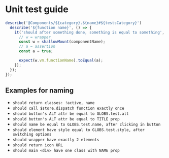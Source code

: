 # Unit test guide

```javascript
describe('@Components/${category}.${name}#${testsCategory}')
  describe('${function name}', () => {
    it('should after something done, something is equal to something', () => {
      // w = wrapper
      const w = shallowMount(componentName);
      // a = assertion
      const a = true;

      expect(w.vm.functionName).toEqual(a);
    });
  });
});
```

## Examples for naming

- `should return classes: !active, name`
- `should call $store.dispatch function exactly once`
- `should button's ALT attr be equal to GLOBS.test.alt`
- `should button's ALT attr be equal to TITLE prop` 
- `should name be equal to GLOBS.test.name, after clicking in button`
- `should element have style equal to GLOBS.test.style, after switching options`
- `should wrapper have exactly 2 elements`
- `should return icon URL`
- `should main <div> have one class with NAME prop` 
